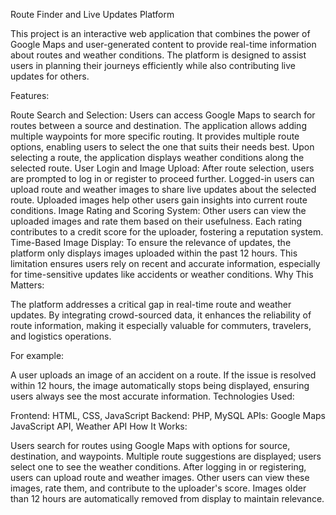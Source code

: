 Route Finder and Live Updates Platform

This project is an interactive web application that combines the power of Google Maps and user-generated content to provide real-time information about routes and weather conditions. The platform is designed to assist users in planning their journeys efficiently while also contributing live updates for others.

Features:

Route Search and Selection:
Users can access Google Maps to search for routes between a source and destination.
The application allows adding multiple waypoints for more specific routing.
It provides multiple route options, enabling users to select the one that suits their needs best.
Upon selecting a route, the application displays weather conditions along the selected route.
User Login and Image Upload:
After route selection, users are prompted to log in or register to proceed further.
Logged-in users can upload route and weather images to share live updates about the selected route.
Uploaded images help other users gain insights into current route conditions.
Image Rating and Scoring System:
Other users can view the uploaded images and rate them based on their usefulness.
Each rating contributes to a credit score for the uploader, fostering a reputation system.
Time-Based Image Display:
To ensure the relevance of updates, the platform only displays images uploaded within the past 12 hours.
This limitation ensures users rely on recent and accurate information, especially for time-sensitive updates like accidents or weather conditions.
Why This Matters:

The platform addresses a critical gap in real-time route and weather updates. By integrating crowd-sourced data, it enhances the reliability of route information, making it especially valuable for commuters, travelers, and logistics operations.

For example:

A user uploads an image of an accident on a route. If the issue is resolved within 12 hours, the image automatically stops being displayed, ensuring users always see the most accurate information.
Technologies Used:

Frontend: HTML, CSS, JavaScript
Backend: PHP, MySQL
APIs: Google Maps JavaScript API, Weather API
How It Works:

Users search for routes using Google Maps with options for source, destination, and waypoints.
Multiple route suggestions are displayed; users select one to see the weather conditions.
After logging in or registering, users can upload route and weather images.
Other users can view these images, rate them, and contribute to the uploader's score.
Images older than 12 hours are automatically removed from display to maintain relevance.
